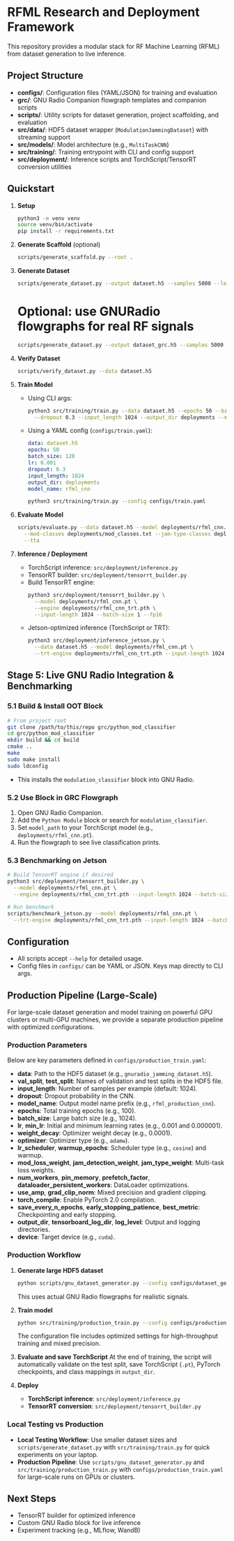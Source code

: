 # RFML Research and Deployment Framework

This repository provides a modular stack for RF Machine Learning (RFML) from dataset generation to live inference.

## Project Structure

- **configs/**: Configuration files (YAML/JSON) for training and evaluation
- **grc/**: GNU Radio Companion flowgraph templates and companion scripts
- **scripts/**: Utility scripts for dataset generation, project scaffolding, and evaluation
- **src/data/**: HDF5 dataset wrapper (`ModulationJammingDataset`) with streaming support
- **src/models/**: Model architecture (e.g., `MultiTaskCNN`)
- **src/training/**: Training entrypoint with CLI and config support
- **src/deployment/**: Inference scripts and TorchScript/TensorRT conversion utilities

## Quickstart

1. **Setup**
   ```bash
   python3 -m venv venv
   source venv/bin/activate
   pip install -r requirements.txt
   ```

2. **Generate Scaffold** (optional)
   ```bash
   scripts/generate_scaffold.py --root .
   ```

3. **Generate Dataset**
   ```bash
   scripts/generate_dataset.py --output dataset.h5 --samples 5000 --length 1024
   ```
   # Optional: use GNURadio flowgraphs for real RF signals
   ```bash
   scripts/generate_dataset.py --output dataset_grc.h5 --samples 5000 --length 1024 --use-grc
   ```
4. **Verify Dataset**
   ```bash
   scripts/verify_dataset.py --data dataset.h5
   ```

5. **Train Model**
   - Using CLI args:
     ```bash
     python3 src/training/train.py --data dataset.h5 --epochs 50 --batch_size 128 --lr 1e-3 \
       --dropout 0.3 --input_length 1024 --output_dir deployments --model_name rfml_cnn
     ```

   - Using a YAML config (`configs/train.yaml`):
     ```yaml
     data: dataset.h5
     epochs: 50
     batch_size: 128
     lr: 0.001
     dropout: 0.3
     input_length: 1024
     output_dir: deployments
     model_name: rfml_cnn
     ```
     ```bash
     python3 src/training/train.py --config configs/train.yaml
     ```

6. **Evaluate Model**
   ```bash
   scripts/evaluate.py --data dataset.h5 --model deployments/rfml_cnn.pt \
     --mod-classes deployments/mod_classes.txt --jam-type-classes deployments/jam_type_classes.txt \
     --tta
   ```

7. **Inference / Deployment**
   - TorchScript inference: `src/deployment/inference.py`
   - TensorRT builder: `src/deployment/tensorrt_builder.py`
   - Build TensorRT engine:
     ```bash
     python3 src/deployment/tensorrt_builder.py \
       --model deployments/rfml_cnn.pt \
       --engine deployments/rfml_cnn_trt.pth \
       --input-length 1024 --batch-size 1 --fp16
     ```
   - Jetson-optimized inference (TorchScript or TRT):
     ```bash
     python3 src/deployment/inference_jetson.py \
       --data dataset.h5 --model deployments/rfml_cnn.pt \
       --trt-engine deployments/rfml_cnn_trt.pth --input-length 1024
     ```

## Stage 5: Live GNU Radio Integration & Benchmarking

### 5.1 Build & Install OOT Block
```bash
# From project root
git clone /path/to/this/repo grc/python_mod_classifier
cd grc/python_mod_classifier
mkdir build && cd build
cmake ..
make
sudo make install
sudo ldconfig
```
- This installs the `modulation_classifier` block into GNU Radio.

### 5.2 Use Block in GRC Flowgraph
1. Open GNU Radio Companion.
2. Add the `Python Module` block or search for `modulation_classifier`.
3. Set `model_path` to your TorchScript model (e.g., `deployments/rfml_cnn.pt`).
4. Run the flowgraph to see live classification prints.

### 5.3 Benchmarking on Jetson
```bash
# Build TensorRT engine if desired
python3 src/deployment/tensorrt_builder.py \
  --model deployments/rfml_cnn.pt \
  --engine deployments/rfml_cnn_trt.pth --input-length 1024 --batch-size 1 --fp16

# Run benchmark
scripts/benchmark_jetson.py --model deployments/rfml_cnn.pt \
  --trt-engine deployments/rfml_cnn_trt.pth --input-length 1024 --batch-size 1 --runs 200 --device cuda
```

## Configuration

- All scripts accept `--help` for detailed usage.
- Config files in `configs/` can be YAML or JSON. Keys map directly to CLI args.

## Production Pipeline (Large-Scale)
For large-scale dataset generation and model training on powerful GPU clusters or multi-GPU machines, we provide a separate production pipeline with optimized configurations.

### Production Parameters
Below are key parameters defined in `configs/production_train.yaml`:
- **data**: Path to the HDF5 dataset (e.g., `gnuradio_jamming_dataset.h5`).
- **val_split**, **test_split**: Names of validation and test splits in the HDF5 file.
- **input_length**: Number of samples per example (default: 1024).
- **dropout**: Dropout probability in the CNN.
- **model_name**: Output model name prefix (e.g., `rfml_production_cnn`).
- **epochs**: Total training epochs (e.g., 100).
- **batch_size**: Large batch size (e.g., 1024).
- **lr**, **min_lr**: Initial and minimum learning rates (e.g., 0.001 and 0.000001).
- **weight_decay**: Optimizer weight decay (e.g., 0.0001).
- **optimizer**: Optimizer type (e.g., `adamw`).
- **lr_scheduler**, **warmup_epochs**: Scheduler type (e.g., `cosine`) and warmup.
- **mod_loss_weight**, **jam_detection_weight**, **jam_type_weight**: Multi-task loss weights.
- **num_workers**, **pin_memory**, **prefetch_factor**, **dataloader_persistent_workers**: DataLoader optimizations.
- **use_amp**, **grad_clip_norm**: Mixed precision and gradient clipping.
- **torch_compile**: Enable PyTorch 2.0 compilation.
- **save_every_n_epochs**, **early_stopping_patience**, **best_metric**: Checkpointing and early stopping.
- **output_dir**, **tensorboard_log_dir**, **log_level**: Output and logging directories.
- **device**: Target device (e.g., `cuda`).

### Production Workflow
1. **Generate large HDF5 dataset**
   ```bash
   python scripts/gnu_dataset_generator.py --config configs/dataset_generation.yaml
   ```
   This uses actual GNU Radio flowgraphs for realistic signals.

2. **Train model**
   ```bash
   python src/training/production_train.py --config configs/production_train.yaml
   ```
   The configuration file includes optimized settings for high-throughput training and mixed precision.

3. **Evaluate and save TorchScript**
   At the end of training, the script will automatically validate on the test split, save TorchScript (`.pt`), PyTorch checkpoints, and class mappings in `output_dir`.

4. **Deploy**
   - **TorchScript inference**: `src/deployment/inference.py`
   - **TensorRT conversion**: `src/deployment/tensorrt_builder.py`

### Local Testing vs Production
- **Local Testing Workflow**: Use smaller dataset sizes and `scripts/generate_dataset.py` with `src/training/train.py` for quick experiments on your laptop.
- **Production Pipeline**: Use `scripts/gnu_dataset_generator.py` and `src/training/production_train.py` with `configs/production_train.yaml` for large-scale runs on GPUs or clusters.

## Next Steps
- TensorRT builder for optimized inference
- Custom GNU Radio block for live inference
- Experiment tracking (e.g., MLflow, WandB)
